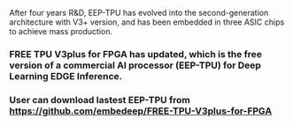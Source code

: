After four years R&D, EEP-TPU has evolved into the second-generation architecture with V3+ version, and has been embedded in three ASIC chips to achieve mass production.
### FREE TPU V3plus for FPGA has updated, which is the free version of a commercial AI processor (EEP-TPU) for Deep Learning EDGE Inference. 
### User can download lastest EEP-TPU from https://github.com/embedeep/FREE-TPU-V3plus-for-FPGA
